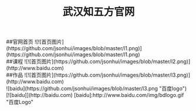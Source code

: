 # <div class="text" align=center background=#005430>武汉知五方官网</div><br>
</div>
##官网首页
![![首页图片](https://github.com/jsonhui/images/blob/master/l1.png)](https://github.com/jsonhui/images/blob/master/l1.png)<br>
##课程
![![首页图片](https://github.com/jsonhui/images/blob/master/l2.png)](http://www.baidu.com)<br>
##作品
![![首页图片](https://github.com/jsonhui/images/blob/master/l3.png)](http://www.baidu.com)<br>
![baidu](https://github.com/jsonhui/images/blob/master/l3.png "百度logo")
<br>
 [![baidu]](http://baidu.com)  
[baidu]:http://www.baidu.com/img/bdlogo.gif "百度Logo" 
